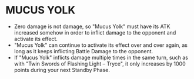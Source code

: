 # MUCUS YOLK

*   Zero damage is not damage, so "Mucus Yolk" must have its ATK increased somehow in order to inflict damage to the opponent and activate its effect.
*   "Mucus Yolk" can continue to activate its effect over and over again, as long as it keeps inflicting Battle Damage to the opponent.
*   If "Mucus Yolk" inflicts damage multiple times in the same turn, such as with "Twin Swords of Flashing Light – Tryce", it only increases by 1000 points during your next Standby Phase.
